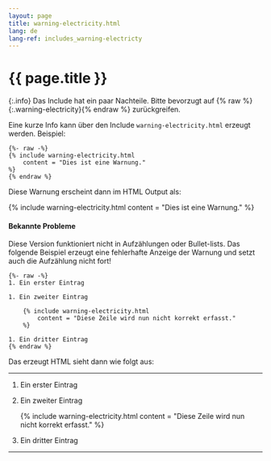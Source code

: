 ```yaml
---
layout: page
title: warning-electricity.html
lang: de
lang-ref: includes_warning-electricty
---
```

# {{ page.title }}

{:.info}
Das Include hat ein paar Nachteile. Bitte bevorzugt auf {% raw %}{:.warning-electricity}{% endraw %} zurückgreifen.

Eine kurze Info kann über den Include `warning-electricity.html` erzeugt werden. Beispiel:

```
{%- raw -%}
{% include warning-electricity.html 
	content = "Dies ist eine Warnung."
%}
{% endraw %}
```

Diese Warnung erscheint dann im HTML Output als:

{% include warning-electricity.html 
	content = "Dies ist eine Warnung."
%}

#### Bekannte Probleme

Diese Version funktioniert nicht in Aufzählungen oder Bullet-lists. Das folgende Beispiel erzeugt eine fehlerhafte Anzeige der Warnung und setzt auch die Aufzählung nicht fort!

```
{%- raw -%}
1. Ein erster Eintrag

1. Ein zweiter Eintrag

	{% include warning-electricity.html 
		content = "Diese Zeile wird nun nicht korrekt erfasst."
	%}

1. Ein dritter Eintrag
{% endraw %}
```

Das erzeugt HTML sieht dann wie folgt aus:

----

1. Ein erster Eintrag

1. Ein zweiter Eintrag

	{% include warning-electricity.html 
		content = "Diese Zeile wird nun nicht korrekt erfasst."
	%}

1. Ein dritter Eintrag

----
